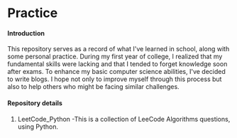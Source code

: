 # Practice

#### Introduction
This repository serves as a record of what I've learned in school, along with some personal practice. During my first year of college, I realized that my fundamental skills were lacking and that I tended to forget knowledge soon after exams. To enhance my basic computer science abilities, I've decided to write blogs. I hope not only to improve myself through this process but also to help others who might be facing similar challenges.


#### Repository details

1.  LeetCode_Python -This is a collection of LeeCode Algorithms questions, using Python.


